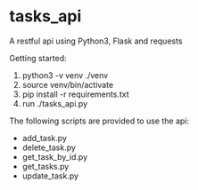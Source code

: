 # tasks_api
A restful api using Python3, Flask and requests

Getting started:

1. python3 -v venv ./venv
2. source venv/bin/activate
3. pip install -r requirements.txt
4. run ./tasks_api.py

The following scripts are provided to use the api:
- add_task.py
- delete_task.py
- get_task_by_id.py
- get_tasks.py
- update_task.py

